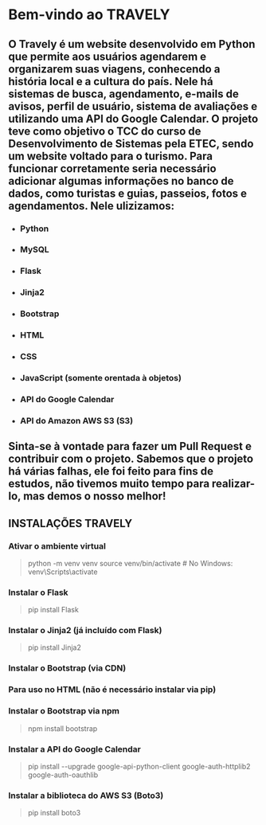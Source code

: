 # Bem-vindo ao **TRAVELY**

## O Travely é um website desenvolvido em Python que permite aos usuários agendarem e organizarem suas viagens, conhecendo a história local e a cultura do país. Nele há sistemas de busca, agendamento, e-mails de avisos, perfil de usuário, sistema de avaliações e utilizando uma API do Google Calendar. O projeto teve como objetivo o TCC do curso de Desenvolvimento de Sistemas pela ETEC, sendo um website voltado para o turismo. Para funcionar corretamente seria necessário adicionar algumas informações no banco de dados, como turistas e guias, passeios, fotos e agendamentos. Nele ulizizamos:


- ### Python
- ### MySQL
- ### Flask
- ### Jinja2
- ### Bootstrap
- ### HTML
- ### CSS
- ### JavaScript (somente orentada à objetos)
- ### API do Google Calendar
- ### API do Amazon AWS S3 (S3)


## Sinta-se à vontade para fazer um Pull Request e contribuir com o projeto. Sabemos que o projeto há várias falhas, ele foi feito para fins de estudos, não tivemos muito tempo para realizar-lo, mas demos o nosso melhor! 


## **INSTALAÇÕES TRAVELY**

### Ativar o ambiente virtual
> python -m venv venv
> source venv/bin/activate  # No Windows: venv\Scripts\activate

### Instalar o Flask
> pip install Flask

### Instalar o Jinja2 (já incluído com Flask)
> pip install Jinja2

### Instalar o Bootstrap (via CDN)
### Para uso no HTML (não é necessário instalar via pip)
> <link href="https://cdn.jsdelivr.net/npm/bootstrap@5.3.0/dist/css/bootstrap.min.css" rel="stylesheet">
> <script src="https://cdn.jsdelivr.net/npm/bootstrap@5.3.0/dist/js/bootstrap.bundle.min.js"></script>

### Instalar o Bootstrap via npm
> npm install bootstrap

### Instalar a API do Google Calendar
> pip install --upgrade google-api-python-client google-auth-httplib2 google-auth-oauthlib

### Instalar a biblioteca do AWS S3 (Boto3)
> pip install boto3
